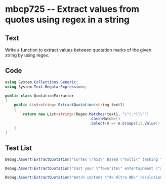 # mbcp725 -- Extract values from quotes using regex in a string

## Text

Write a function to extract values between quotation marks of the given string by using regex.

## Code

```csharp
using System.Collections.Generic;
using System.Text.RegularExpressions;

public class QuotationExtractor
{
    public List<string> ExtractQuotation(string text1)
    {
        return new List<string>(Regex.Matches(text1, "\"(.*?)\"")
                                      .Cast<Match>()
                                      .Select(m => m.Groups[1].Value));
    }
}
```

## Test List

```csharp
Debug.Assert(ExtractQuotation("Cortex \"A53\" Based \"multi\" tasking \"Processor\"").SequenceEqual(new List<string> { "A53", "multi", "Processor" }));
```

```csharp
Debug.Assert(ExtractQuotation("Cast your \"favorite\" entertainment \"apps\"").SequenceEqual(new List<string> { "favorite", "apps" }));
```

```csharp
Debug.Assert(ExtractQuotation("Watch content \"4k Ultra HD\" resolution with \"HDR 10\" Support").SequenceEqual(new List<string> { "4k Ultra HD", "HDR 10" }));
```
